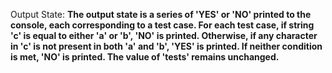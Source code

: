 Output State: **The output state is a series of 'YES' or 'NO' printed to the console, each corresponding to a test case. For each test case, if string 'c' is equal to either 'a' or 'b', 'NO' is printed. Otherwise, if any character in 'c' is not present in both 'a' and 'b', 'YES' is printed. If neither condition is met, 'NO' is printed. The value of 'tests' remains unchanged.**
